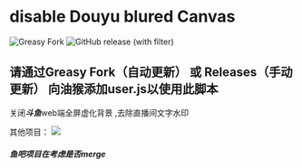 # disable Douyu blured Canvas
![Greasy Fork](https://img.shields.io/greasyfork/v/461630?label=Greasy%20Fork&color=green)
![GitHub release (with filter)](https://img.shields.io/github/v/release/LiebeV/disable-DY-blur?logo=github&color=green)
## 请通过Greasy Fork（自动更新） 或 Releases（手动更新） 向油猴添加user.js以使用此脚本


关闭***斗鱼***web端全屏虚化背景 ,去除直播间文字水印

其他项目：
</a> <a href="https://github.com/LiebeV/douyu-all-level-ban" target="_blank"><img src="https://img.shields.io/badge/弹幕屏蔽-1.1-red?logo=github"></a>

##### 鱼吧项目在考虑是否merge
